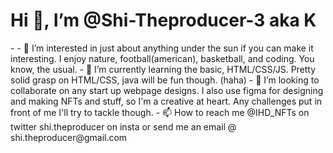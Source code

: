 <h1>Hi  👋, I’m @Shi-Theproducer-3 aka K</h1>
- 
- 👀 I’m interested in just about anything under the sun if you can make it interesting. I enjoy nature, football(american), basketball, and coding. You know, the usual.
- 🌱 I’m currently learning the basic, HTML/CSS/JS. Pretty solid grasp on HTML/CSS, java will be fun though. (haha)
- 💞️ I’m looking to collaborate on any start up webpage designs. I also use figma for designing and making NFTs and stuff, so I'm a creative at heart. Any challenges put in front of me I'll try to tackle though.
- 📫 How to reach me @IHD_NFTs on twitter shi.theproducer on insta or send me an email @ shi.theproducer@gmail.com

